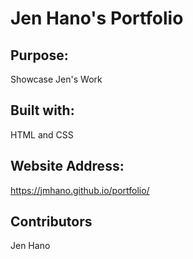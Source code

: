 # Jen Hano's Portfolio

## Purpose:
Showcase Jen's Work 

## Built with: 
HTML and CSS

## Website Address: 
https://jmhano.github.io/portfolio/

## Contributors
Jen Hano 


